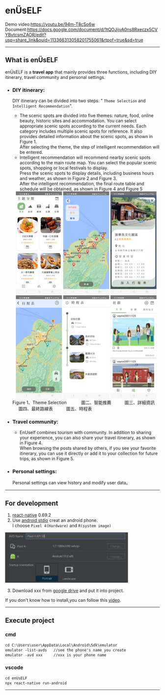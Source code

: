 # enÜsELF
Demo video:https://youtu.be/94m-T8cSo6w <Br>
Document:https://docs.google.com/document/d/1tQOJijvA0ns8Rxeczx5CVYBvtcsmZAOR/edit?usp=share_link&ouid=113366313058201755061&rtpof=true&sd=true<Br>

------------------------
  
## What is enÜsELF

enÜsELF is a **travel app** that mainly provides three functions, including DIY itinerary, travel community and personal settings.

- ### DIY itinerary:
  DIY itinerary can be divided into two steps: " `Theme Selection` and `Intelligent Recommendation`".
  - The scenic spots are divided into five themes: nature, food, online beauty, historic sites and accommodation. You can select appropriate scenic spots according to the current needs. Each category includes multiple scenic spots for reference. It also provides detailed information about the scenic spots, as shown in Figure 1.</br>After selecting the theme, the step of intelligent recommendation will be entered.
  - Intelligent recommendation will recommend nearby scenic spots according to the main route map. You can select the popular scenic spots, shopping or local festivals to display. </br>Press the scenic spots to display details, including business hours and weather, as shown in Figure 2 and Figure 3.
</br>After the intelligent recommendation, the final route table and schedule will be obtained, as shown in Figure 4 and Figure 5

  <div align="center">
      <img src="/readmeImg/theme.jpg" alt="theme" title="theme" width="150"> 
      <img src="/readmeImg/map.jpg" alt="map" title="map" width="150">
      <img src="/readmeImg/detail.jpg" alt="detail" title="detail" width="150" > 
      <img src="/readmeImg/final.jpg" alt="final" title="final" width="150" > 
      <img src="/readmeImg/timeline.jpg" alt="timeline" title="timeline" width="150" >
      <img src="/readmeImg/media.jpg" alt="media" title="media" width="150" >
  </div>
      Figure 1、Theme Selection</span>
      &nbsp&nbsp&nbsp&nbsp&nbsp&nbsp&nbsp&nbsp&nbsp&nbsp&nbsp圖二、智能推薦
      &nbsp&nbsp&nbsp&nbsp&nbsp&nbsp&nbsp&nbsp&nbsp&nbsp圖三、詳細資訊
      &nbsp&nbsp&nbsp&nbsp&nbsp圖四、最終路線表
      &nbsp&nbsp&nbsp&nbsp&nbsp&nbsp&nbsp&nbsp&nbsp&nbsp圖五、時程表
  
- ### Travel community:
  - EnUself combines tourism with community. In addition to sharing your experience, you can also share your travel itinerary, as shown in Figure 4.</br>
    When browsing the posts shared by others, if you see your favorite itinerary, you can use it directly or add it to your collection for future trips, as shown in Figure 5.

  
- ### Personal settings:
   Personal settings can view history and modify user data。

------------------

## For development
1. [react-native](https://reactnative.dev/docs/environment-setup) 0.69.2 </br>
2. Use [android stdio](https://developer.android.com/studio) creat an android phone.<br>
I choose `Pixel 4(Hardware)` and `R(system image)`<br>
<img src="/readmeImg/android-version.jpg" alt="android_ver" title="android_ver" width="400">
  
3. Download xxx from [google drive]() and put it into project.<br>

If you don't know how to install,you can follow this [video](https://www.youtube.com/watch?v=oZFCt69Bccc).</br>

-------------

## Execute project
### cmd
```
cd C:\Users\user\AppData\Local\Android\Sdk\emulator
emulator -list-avds   //see the phone's name you create
emulator -avd xxx     //xxx is your phone name
```
### vscode
```  
cd enUsELF
npx react-native run-android
```

----

